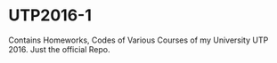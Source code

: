 # UTP2016-1
Contains Homeworks, Codes of Various Courses of my University UTP 2016. Just the official Repo.
